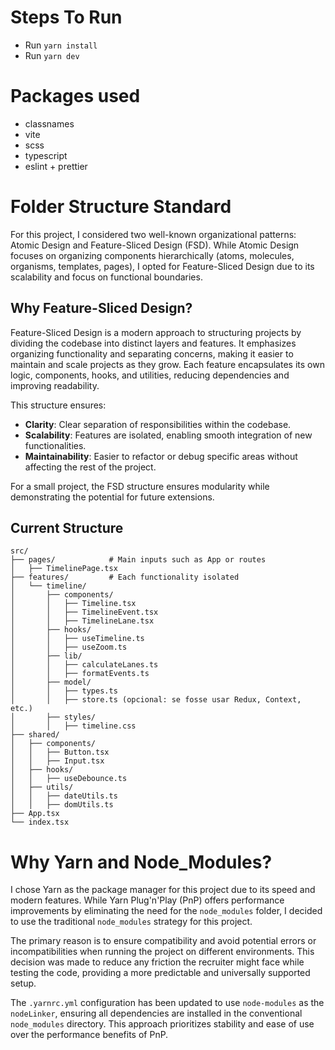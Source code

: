 # Steps To Run

- Run `yarn install`
- Run `yarn dev`

# Packages used

- classnames
- vite
- scss
- typescript
- eslint + prettier

# Folder Structure Standard

For this project, I considered two well-known organizational patterns: Atomic Design and Feature-Sliced Design (FSD). While Atomic Design focuses on organizing components hierarchically (atoms, molecules, organisms, templates, pages), I opted for Feature-Sliced Design due to its scalability and focus on functional boundaries.

## Why Feature-Sliced Design?

Feature-Sliced Design is a modern approach to structuring projects by dividing the codebase into distinct layers and features. It emphasizes organizing functionality and separating concerns, making it easier to maintain and scale projects as they grow. Each feature encapsulates its own logic, components, hooks, and utilities, reducing dependencies and improving readability.

This structure ensures:

- **Clarity**: Clear separation of responsibilities within the codebase.
- **Scalability**: Features are isolated, enabling smooth integration of new functionalities.
- **Maintainability**: Easier to refactor or debug specific areas without affecting the rest of the project.

For a small project, the FSD structure ensures modularity while demonstrating the potential for future extensions.

## Current Structure

```
src/
├── pages/            # Main inputs such as App or routes
│   ├── TimelinePage.tsx
├── features/         # Each functionality isolated
│   └── timeline/
│       ├── components/
│       │   ├── Timeline.tsx
│       │   ├── TimelineEvent.tsx
│       │   ├── TimelineLane.tsx
│       ├── hooks/
│       │   ├── useTimeline.ts
│       │   ├── useZoom.ts
│       ├── lib/
│       │   ├── calculateLanes.ts
│       │   ├── formatEvents.ts
│       ├── model/
│       │   ├── types.ts
│       │   ├── store.ts (opcional: se fosse usar Redux, Context, etc.)
│       ├── styles/
│       │   ├── timeline.css
├── shared/
│   ├── components/
│   │   ├── Button.tsx
│   │   ├── Input.tsx
│   ├── hooks/
│   │   ├── useDebounce.ts
│   ├── utils/
│   │   ├── dateUtils.ts
│   │   ├── domUtils.ts
├── App.tsx
└── index.tsx
```

# Why Yarn and Node_Modules?

I chose Yarn as the package manager for this project due to its speed and modern features. While Yarn Plug'n'Play (PnP) offers performance improvements by eliminating the need for the `node_modules` folder, I decided to use the traditional `node_modules` strategy for this project.

The primary reason is to ensure compatibility and avoid potential errors or incompatibilities when running the project on different environments. This decision was made to reduce any friction the recruiter might face while testing the code, providing a more predictable and universally supported setup.

The `.yarnrc.yml` configuration has been updated to use `node-modules` as the `nodeLinker`, ensuring all dependencies are installed in the conventional `node_modules` directory. This approach prioritizes stability and ease of use over the performance benefits of PnP.
